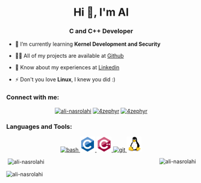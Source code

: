 <h1 align="center">Hi 👋, I'm Al</h1>
<h3 align="center">C and C++ Developer</h3>

- 🌱 I’m currently learning **Kernel Development and Security**

- 👨‍💻 All of my projects are available at [Github](https://github.com/Ali-Nasrolahi)

- 📄 Know about my experiences at [Linkedin](https://www.linkedin.com/in/ali-nasrolahi/)

- ⚡ Don't you love **Linux**, I knew you did :)

<h3 align="left">Connect with me:</h3>
<p align="center">
<a href="https://linkedin.com/in/ali-nasrolahi" target="blank"><img align="center" src="https://raw.githubusercontent.com/rahuldkjain/github-profile-readme-generator/master/src/images/icons/Social/linked-in-alt.svg" alt="ali-nasrolahi" height="30" width="40" /></a>
<a href="https://codeforces.com/profile/4zephyr" target="blank"><img align="center" src="https://raw.githubusercontent.com/rahuldkjain/github-profile-readme-generator/master/src/images/icons/Social/codeforces.svg" alt="4zephyr" height="30" width="40" /></a>
<a href="https://www.leetcode.com/4zephyr" target="blank"><img align="center" src="https://raw.githubusercontent.com/rahuldkjain/github-profile-readme-generator/master/src/images/icons/Social/leet-code.svg" alt="4zephyr" height="30" width="40" /></a>
</p>

<h3 align="left">Languages and Tools:</h3>
<p align="center"> <a href="https://www.gnu.org/software/bash/" target="_blank" rel="noreferrer"> <img src="https://www.vectorlogo.zone/logos/gnu_bash/gnu_bash-icon.svg" alt="bash" width="40" height="40"/> </a> <a href="https://www.cprogramming.com/" target="_blank" rel="noreferrer"> <img src="https://raw.githubusercontent.com/devicons/devicon/master/icons/c/c-original.svg" alt="c" width="40" height="40"/> </a> <a href="https://www.w3schools.com/cpp/" target="_blank" rel="noreferrer"> <img src="https://raw.githubusercontent.com/devicons/devicon/master/icons/cplusplus/cplusplus-original.svg" alt="cplusplus" width="40" height="40"/> </a> <a href="https://git-scm.com/" target="_blank" rel="noreferrer"> <img src="https://www.vectorlogo.zone/logos/git-scm/git-scm-icon.svg" alt="git" width="40" height="40"/> </a> <a href="https://www.linux.org/" target="_blank" rel="noreferrer"> <img src="https://raw.githubusercontent.com/devicons/devicon/master/icons/linux/linux-original.svg" alt="linux" width="40" height="40"/> </a> </p>

<p><img align="right" src="https://github-readme-stats.vercel.app/api/top-langs?username=ali-nasrolahi&show_icons=true&theme=dracula&locale=en&layout=compact" alt="ali-nasrolahi" /></p>

<p>&nbsp;<img align="center" src="https://github-readme-stats.vercel.app/api?username=ali-nasrolahi&show_icons=true&theme=dracula&locale=en" alt="ali-nasrolahi" /></p>

<p><img align="center" src="https://github-readme-streak-stats.herokuapp.com/?user=ali-nasrolahi&theme=dark" alt="ali-nasrolahi" /></p>
